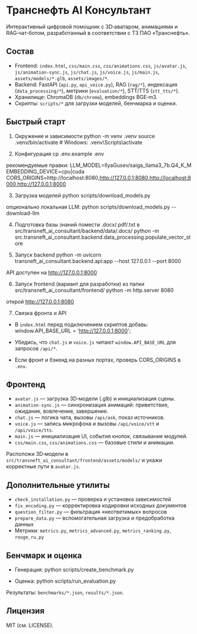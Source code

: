 # Транснефть AI Консультант

Интерактивный цифровой помощник с 3D‑аватаром, анимациями и RAG‑чат‑ботом, разработанный в соответствии с ТЗ ПАО «Транснефть».

## Состав

- Frontend: `index.html`, `css/main.css`, `css/animations.css`, `js/avatar.js`, `js/animation-sync.js`, `js/chat.js`, `js/voice.js`, `js/main.js`, `assets/models/*.glb`, `assets/images/*`.
- Backend: FastAPI (`api.py`, `api_voice.py`), RAG (`rag/*`), индексация (`data_processing/*`), метрики (`evaluation/*`), STT/TTS (`stt_tts/*`).
- Хранилище: ChromaDB (`db/chroma`), embeddings BGE‑m3.
- Скрипты: `scripts/*` для загрузки моделей, бенчмарка и оценки.

## Быстрый старт

1) Окружение и зависимости
python -m venv .venv
source .venv/bin/activate # Windows: .venv\Scripts\activate

2) Конфигурация
cp .env.example .env

рекомендуемые правки:
LLM_MODEL=IlyaGusev/saiga_llama3_7b.Q4_K_M
EMBEDDING_DEVICE=cpu|cuda
CORS_ORIGINS=http://localhost:8080,http://127.0.0.1:8080,http://localhost:8000,http://127.0.0.1:8000

3) Загрузка моделей
python scripts/download_models.py

опционально локальная LLM:
python scripts/download_models.py --download-llm

4) Подготовка базы знаний
помести .docx/.pdf/.txt в src/transneft_ai_consultant/backend/data/.docs/
python -m src.transneft_ai_consultant.backend.data_processing.populate_vector_store

5) Запуск backend
python -m uvicorn transneft_ai_consultant.backend.api:app --host 127.0.0.1 --port 8000

API доступен на http://127.0.0.1:8000

6) Запуск frontend (вариант для разработки)
из папки src/transneft_ai_consultant/frontend/
python -m http.server 8080

открой http://127.0.0.1:8080

7) Связка фронта и API
- В `index.html` перед подключением скриптов добавь:
window.API_BASE_URL = 'http://127.0.0.1:8000';

- Убедись, что `chat.js` и `voice.js` читают `window.API_BASE_URL` для запросов `/api/*`.
- Если фронт и бэкенд на разных портах, проверь CORS_ORIGINS в `.env`.

## Фронтенд

- `avatar.js` — загрузка 3D‑модели (.glb) и инициализация сцены.
- `animation-sync.js` — синхронизация анимаций: приветствие, ожидание, вовлечение, завершение.
- `chat.js` — логика чата, вызовы `/api/ask`, показ источников.
- `voice.js` — запись микрофона и вызовы `/api/voice/stt` и `/api/voice/tts`.
- `main.js` — инициализация UI, события кнопок, связывание модулей.
- `css/main.css`, `css/animations.css` — базовые стили и анимации.

Расположи 3D‑модели в `src/transneft_ai_consultant/frontend/assets/models/` и укажи корректные пути в `avatar.js`.

## Дополнительные утилиты

- `check_installation.py` — проверка и установка зависимостей  
- `fix_encoding.py` — корректировка кодировки исходных документов  
- `question_filter.py` — фильтрация «неответимых» вопросов  
- `prepare_data.py` — вспомогательная загрузка и предобработка данных  
- Метрики: `metrics.py`, `metrics_advanced.py`, `metrics_ranking.py`, `rouge_ru.py` 

## Бенчмарк и оценка

- Генерация:
python scripts/create_benchmark.py

- Оценка:
python scripts/run_evaluation.py

Результаты: `benchmarks/*.json`, `results/*.json`.

## Лицензия

MIT (см. LICENSE).
